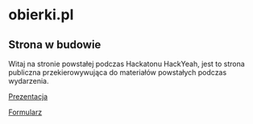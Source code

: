 # obierki.pl

## Strona w budowie

Witaj na stronie powstałej podczas Hackatonu HackYeah, jest to strona publiczna przekierowywująca do materiałów powstałych podczas wydarzenia.


[Prezentacja](https://docs.google.com/presentation/d/1fJPk71efMwEtYbppLVzjR57H6i2yd6gS7dFTCIr9Ob0/edit?usp=sharing)

[Formularz](https://docs.google.com/forms/d/e/1FAIpQLSfZewqWrx-ZjyEP-sTR4Bfd0yEUvDhqM-HIq7RS8rpX-vwAMw/viewform?usp=sf_link)
